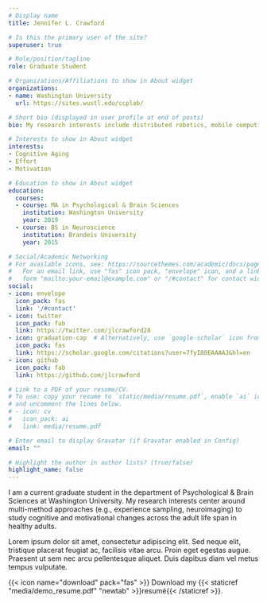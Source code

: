 ```yaml
---
# Display name
title: Jennifer L. Crawford

# Is this the primary user of the site?
superuser: true

# Role/position/tagline
role: Graduate Student

# Organizations/Affiliations to show in About widget
organizations:
- name: Washington University
  url: https://sites.wustl.edu/ccplab/

# Short bio (displayed in user profile at end of posts)
bio: My research interests include distributed robotics, mobile computing and programmable matter.

# Interests to show in About widget
interests:
- Cognitive Aging
- Effort
- Motivation

# Education to show in About widget
education:
  courses:
  - course: MA in Psychological & Brain Sciences
    institution: Washington University
    year: 2019
  - course: BS in Neuroscience
    institution: Brandeis University
    year: 2015

# Social/Academic Networking
# For available icons, see: https://sourcethemes.com/academic/docs/page-builder/#icons
#   For an email link, use "fas" icon pack, "envelope" icon, and a link in the
#   form "mailto:your-email@example.com" or "/#contact" for contact widget.
social:
- icon: envelope
  icon_pack: fas
  link: '/#contact'
- icon: twitter
  icon_pack: fab
  link: https://twitter.com/jlcrawford28
- icon: graduation-cap  # Alternatively, use `google-scholar` icon from `ai` icon pack
  icon_pack: fas
  link: https://scholar.google.com/citations?user=7fyI80EAAAAJ&hl=en
- icon: github
  icon_pack: fab
  link: https://github.com/jlcrawford

# Link to a PDF of your resume/CV.
# To use: copy your resume to `static/media/resume.pdf`, enable `ai` icons in `params.toml`, 
# and uncomment the lines below.
# - icon: cv
#   icon_pack: ai
#   link: media/resume.pdf

# Enter email to display Gravatar (if Gravatar enabled in Config)
email: ""

# Highlight the author in author lists? (true/false)
highlight_name: false
---
```


I am a current graduate student in the department of Psychological & Brain Sciences at Washington University. My research interests center around multi-method approaches (e.g., experience sampling, neuroimaging) to study cognitive and motivational changes across the adult life span in healthy adults. 

Lorem ipsum dolor sit amet, consectetur adipiscing elit. Sed neque elit, tristique placerat feugiat ac, facilisis vitae arcu. Proin eget egestas augue. Praesent ut sem nec arcu pellentesque aliquet. Duis dapibus diam vel metus tempus vulputate.

{{< icon name="download" pack="fas" >}} Download my {{< staticref "media/demo_resume.pdf" "newtab" >}}resumé{{< /staticref >}}.
